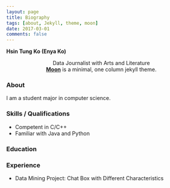```yaml
---
layout: page
title: Biography
tags: [about, Jekyll, theme, moon]
date: 2017-03-01
comments: false
---
```


**Hsin Tung Ko (Enya Ko)**
<center> Data Journalist with Arts and Literature </center>
<center><a href="http://taylantatli.github.io/Moon"><b>Moon</b></a> is a minimal, one column jekyll theme.</center>

### About
I am a student major in computer science.

### Skills / Qualifications
* Competent in C/C++
* Familiar with Java and Python

### Education


### Experience
- Data Mining Project: Chat Box with Different Characteristics

